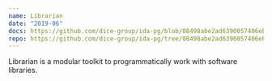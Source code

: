 ```yaml
---
name: Librarian
date: "2019-06"
docs: https://github.com/dice-group/ida-pg/blob/08498abe2ad6390057406eb456c47c2ff8de4495/librarian/README.md
repo: https://github.com/dice-group/ida-pg/tree/08498abe2ad6390057406eb456c47c2ff8de4495/librarian
---
```

Librarian is a modular toolkit to programmatically work with software libraries.
